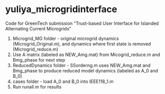 # yuliya_microgridinterface

Code for GreenTech submission "Trust-based User Interface for Islanded Alternating Current Microgrids"

1. Microgrid_MG folder - original microgrid dynamics (Microgrid_Original.m), and dynamics where first state is removed (Microgrid_reduce.m)
2. Use A matrix (labeled as NEW_Amg.mat) from Micogrid_reduce.m and Bmg_phase for next step
3. ReducedDynamics folder - SSorderng.m uses NEW_Amg.mat and Bmg_phase to produce reduced model dynamics (labeled as A_0 and B_0)
4. cases folder - load A_0 and B_0 into IEEE118_1.m
5. Run runall.m for results
